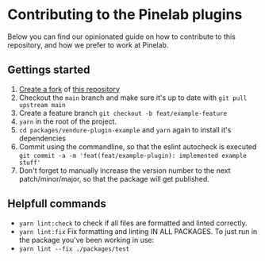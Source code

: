 # Contributing to the Pinelab plugins

Below you can find our opinionated guide on how to contribute to this repository, and how we prefer to work at Pinelab.

## Gettings started

1. [Create a fork](https://docs.github.com/en/get-started/quickstart/fork-a-repo) of [this repository](https://github.com/Pinelab-studio/pinelab-vendure-plugins)
2. Checkout the `main` branch and make sure it's up to date with `git pull upstream main`
3. Create a feature branch `git checkout -b feat/example-feature`
4. `yarn` in the root of the project.
5. `cd packages/vendure-plugin-example` and `yarn` again to install it's dependencies
6. Commit using the commandline, so that the eslint autocheck is executed `git commit -a -m 'feat(feat/example-plugin): implemented example stuff'`
7. Don't forget to manually increase the version number to the next patch/minor/major, so that the package will get published.

## Helpfull commands

- `yarn lint:check` to check if all files are formatted and linted correctly.
- `yarn lint:fix` Fix formatting and linting IN ALL PACKAGES. To just run in the package you've been working in use:
- `yarn lint --fix ./packages/test`
